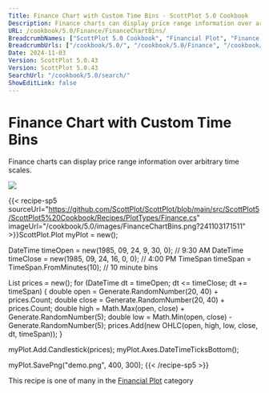 ```yaml
---
Title: Finance Chart with Custom Time Bins - ScottPlot 5.0 Cookbook
Description: Finance charts can display price range information over arbitrary time scales.
URL: /cookbook/5.0/Finance/FinanceChartBins/
BreadcrumbNames: ["ScottPlot 5.0 Cookbook", "Financial Plot", "Finance Chart with Custom Time Bins"]
BreadcrumbUrls: ["/cookbook/5.0/", "/cookbook/5.0/Finance", "/cookbook/5.0/Finance/FinanceChartBins"]
Date: 2024-11-03
Version: ScottPlot 5.0.43
Version: ScottPlot 5.0.43
SearchUrl: "/cookbook/5.0/search/"
ShowEditLink: false
---
```



<div class='d-flex align-items-center mt-5'>
<h1 class='me-2 text-dark my-0 border-0'>Finance Chart with Custom Time Bins</h1>
</div>

Finance charts can display price range information over arbitrary time scales.

[![](/cookbook/5.0/images/FinanceChartBins.png?241103171511)](/cookbook/5.0/images/FinanceChartBins.png?241103171511)

{{< recipe-sp5 sourceUrl="https://github.com/ScottPlot/ScottPlot/blob/main/src/ScottPlot5/ScottPlot5%20Cookbook/Recipes/PlotTypes/Finance.cs" imageUrl="/cookbook/5.0/images/FinanceChartBins.png?241103171511" >}}ScottPlot.Plot myPlot = new();

DateTime timeOpen = new(1985, 09, 24, 9, 30, 0); // 9:30 AM
DateTime timeClose = new(1985, 09, 24, 16, 0, 0); // 4:00 PM
TimeSpan timeSpan = TimeSpan.FromMinutes(10); // 10 minute bins

List<OHLC> prices = new();
for (DateTime dt = timeOpen; dt <= timeClose; dt += timeSpan)
{
    double open = Generate.RandomNumber(20, 40) + prices.Count;
    double close = Generate.RandomNumber(20, 40) + prices.Count;
    double high = Math.Max(open, close) + Generate.RandomNumber(5);
    double low = Math.Min(open, close) - Generate.RandomNumber(5);
    prices.Add(new OHLC(open, high, low, close, dt, timeSpan));
}

myPlot.Add.Candlestick(prices);
myPlot.Axes.DateTimeTicksBottom();

myPlot.SavePng("demo.png", 400, 300);
{{< /recipe-sp5 >}}

<div class='my-5 text-center'>This recipe is one of many in the <a href='/cookbook/5.0/Finance'>Financial Plot</a> category</div>


